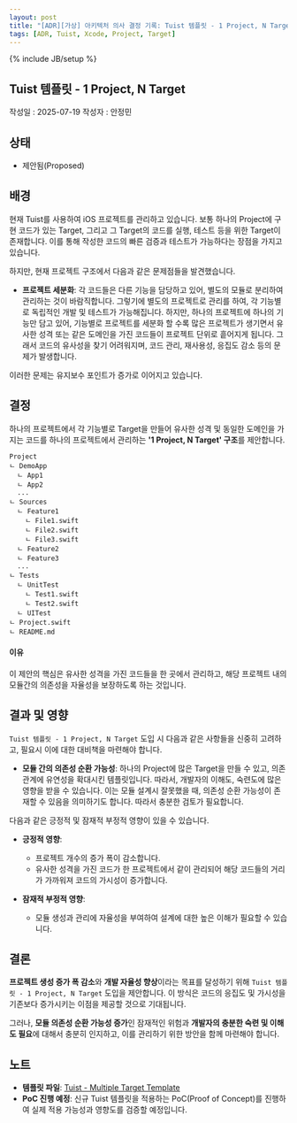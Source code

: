 ```yaml
---
layout: post
title: "[ADR][가상] 아키텍처 의사 결정 기록: Tuist 템플릿 - 1 Project, N Target"
tags: [ADR, Tuist, Xcode, Project, Target]
---
```

{% include JB/setup %}

## Tuist 템플릿 - 1 Project, N Target

작성일 : 2025-07-19
작성자 : 안정민

<h2 id="status">상태</h2>

* 제안됨(Proposed)

<h2 id="context">배경</h2>

현재 Tuist를 사용하여 iOS 프로젝트를 관리하고 있습니다. 보통 하나의 Project에 구현 코드가 있는 Target, 그리고 그 Target의 코드를 실행, 테스트 등을 위한 Target이 존재합니다. 이를 통해 작성한 코드의 빠른 검증과 테스트가 가능하다는 장점을 가지고 있습니다.

하지만, 현재 프로젝트 구조에서 다음과 같은 문제점들을 발견했습니다.

* **프로젝트 세분화**: 각 코드들은 다른 기능을 담당하고 있어, 별도의 모듈로 분리하여 관리하는 것이 바람직합니다. 그렇기에 별도의 프로젝트로 관리를 하여, 각 기능별로 독립적인 개발 및 테스트가 가능해집니다. 하지만, 하나의 프로젝트에 하나의 기능만 담고 있어, 기능별로 프로젝트를 세분화 할 수록 많은 프로젝트가 생기면서 유사한 성격 또는 같은 도메인을 가진 코드들이 프로젝트 단위로 흩어지게 됩니다. 그래서 코드의 유사성을 찾기 어려워지며, 코드 관리, 재사용성, 응집도 감소 등의 문제가 발생합니다.

이러한 문제는 유지보수 포인트가 증가로 이어지고 있습니다.

<h2 id="decisions">결정</h2>

하나의 프로젝트에서 각 기능별로 Target을 만들어 유사한 성격 및 동일한 도메인을 가지는 코드를 하나의 프로젝트에서 관리하는 **'1 Project, N Target' 구조**를 제안합니다.

```
Project
ㄴ DemoApp
  ㄴ App1
  ㄴ App2
  ...
ㄴ Sources
  ㄴ Feature1
    ㄴ File1.swift
    ㄴ File2.swift
    ㄴ File3.swift
  ㄴ Feature2
  ㄴ Feature3
  ...
ㄴ Tests
  ㄴ UnitTest
    ㄴ Test1.swift
    ㄴ Test2.swift
  ㄴ UITest
ㄴ Project.swift
ㄴ README.md
```

<h4 id="rationale">이유</h4>

이 제안의 핵심은 유사한 성격을 가진 코드들을 한 곳에서 관리하고, 해당 프로젝트 내의 모듈간의 의존성을 자율성을 보장하도록 하는 것입니다. 

<h2 id="consequences">결과 및 영향</h2>

`Tuist 템플릿 - 1 Project, N Target` 도입 시 다음과 같은 사항들을 신중히 고려하고, 필요시 이에 대한 대비책을 마련해야 합니다.

* **모듈 간의 의존성 순환 가능성**: 하나의 Project에 많은 Target을 만들 수 있고, 의존 관계에 유연성을 확대시킨 템플릿입니다. 따라서, 개발자의 이해도, 숙련도에 많은 영향을 받을 수 있습니다. 이는 모듈 설계시 잘못했을 때, 의존성 순환 가능성이 존재할 수 있음을 의미하기도 합니다. 따라서 충분한 검토가 필요합니다.

다음과 같은 긍정적 및 잠재적 부정적 영향이 있을 수 있습니다.

* **긍정적 영향**:
    * 프로젝트 개수의 증가 폭이 감소합니다.
    * 유사한 성격을 가진 코드가 한 프로젝트에서 같이 관리되어 해당 코드들의 거리가 가까워져 코드의 가시성이 증가합니다.

* **잠재적 부정적 영향**:
    * 모듈 생성과 관리에 자율성을 부여하여 설계에 대한 높은 이해가 필요할 수 있습니다.

<h2 id="conclusion">결론</h2>

**프로젝트 생성 증가 폭 감소**와 **개발 자율성 향상**이라는 목표를 달성하기 위해 `Tuist 템플릿 - 1 Project, N Target` 도입을 제안합니다. 이 방식은 코드의 응집도 및 가시성을 기존보다 증가시키는 이점을 제공할 것으로 기대됩니다.

그러나, **모듈 의존성 순환 가능성 증가**인 잠재적인 위험과 **개발자의 충분한 숙련 및 이해도 필요**에 대해서 충분히 인지하고, 이를 관리하기 위한 방안을 함께 마련해야 합니다.

<h2 id="notes">노트</h2>

* **템플릿 파일**: [Tuist - Multiple Target Template](https://github.com/minsOne/iOSApplicationTemplate/blob/main/Tuist/ProjectDescriptionHelpers/Template/MultipleTarget/MultipleTargetTemplateGenerator.swift)
* **PoC 진행 예정**: 신규 Tuist 템플릿을 적용하는 PoC(Proof of Concept)를 진행하여 실제 적용 가능성과 영향도를 검증할 예정입니다.
